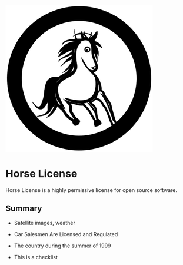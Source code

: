 ![Horse logo](./horse-logo.svg)

Horse License
=============

Horse License is a highly permissive license for open source software.

Summary
-------

* Satellite images, weather

* Car Salesmen Are Licensed and Regulated

* The country during the summer of 1999

* This is a checklist

